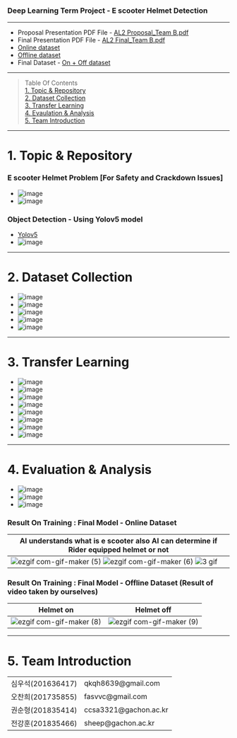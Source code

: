 ### Deep Learning Term Project - E scooter Helmet Detection
*** 
* Proposal Presentation PDF File - [AL2 Proposal_Team B.pdf](https://github.com/dntjr41/DeepLearning_TermP/files/8936845/AL2.Proposal_Team.B.pdf)
* Final Presentation PDF File - [AL2 Final_Team B.pdf](https://github.com/dntjr41/DeepLearning_TermP/files/8936844/AL2.Final_Team.B.pdf)
* [Online dataset](https://drive.google.com/file/d/14ZRjvbrazTb_zjvXQskGOCb1HQEN1W9v/view?usp=sharing) <br>
* [Offline dataset](https://drive.google.com/file/d/1Y0mP07hWwkOQIoCPnrdRLIYhtkfsfcqX/view?usp=sharing) <br>
* Final Dataset - [On + Off dataset](https://drive.google.com/file/d/11BZY2Q_GXJotQoqHIRWVYbrT6Cqy0Fu7/view?usp=sharing)

***
> Table Of Contents <br>
> [1. Topic & Repository](#1-topic-&-repository) <br>
> [2. Dataset Collection](#2-dataset-collection) <br>
> [3. Transfer Learning](#3-transfer-learning) <br>
> [4. Evaulation & Analysis](#4-evaluation-&analysis) <br>
> [5. Team Introduction](#5-team-introduction) <br>

***
# 1. Topic & Repository
### E scooter Helmet Problem [For Safety and Crackdown Issues]
* ![image](https://user-images.githubusercontent.com/67234937/174510338-bad9e5cc-fecb-4214-9783-49d5075dee39.png)
* ![image](https://user-images.githubusercontent.com/67234937/174510345-740aa75c-a4e3-4299-98bb-4105ba12153b.png)

### Object Detection - Using Yolov5 model
* [Yolov5](https://github.com/ultralytics/yolov5)
* ![image](https://user-images.githubusercontent.com/67234937/174510542-a72d042a-535d-4713-b34d-3cfabe82fbdf.png)

***
# 2. Dataset Collection
* ![image](https://user-images.githubusercontent.com/67234937/174510581-33211134-a34d-48ca-85de-d97417d6ed9b.png)
* ![image](https://user-images.githubusercontent.com/67234937/174510600-c417b0f0-b404-4b6a-b30e-af7d384ee61b.png)
* ![image](https://user-images.githubusercontent.com/67234937/174510615-03c3e3ce-ee8a-44e6-b7a4-85db0513516c.png)
* ![image](https://user-images.githubusercontent.com/67234937/174510626-3231f734-956b-4952-a0ff-cf87876318f8.png)
* ![image](https://user-images.githubusercontent.com/67234937/174510646-f7d0ee15-2a53-4a57-a392-9e684c0ed986.png)

***
# 3. Transfer Learning
* ![image](https://user-images.githubusercontent.com/67234937/174511072-d0a25ca2-6880-4cfb-9065-2aedcf62c3d1.png)
* ![image](https://user-images.githubusercontent.com/67234937/174511116-ae395925-fa56-4308-83ac-02cad58d1f3c.png)
* ![image](https://user-images.githubusercontent.com/67234937/174511178-5fdc06d5-edba-435f-9353-8fdaf39fc981.png)
* ![image](https://user-images.githubusercontent.com/67234937/174511202-a9731270-8e80-4bce-9131-f3ebd0b616b7.png)
* ![image](https://user-images.githubusercontent.com/67234937/174511211-7ba51605-0e83-4567-9900-d56b09158cc5.png)
* ![image](https://user-images.githubusercontent.com/67234937/174511224-8f4f21a6-0dde-45a6-bc2e-500108bd2c53.png)
* ![image](https://user-images.githubusercontent.com/67234937/174511245-ddf86cb1-b439-4f2e-93c7-9e20c1308cd6.png)
* ![image](https://user-images.githubusercontent.com/67234937/174511263-fc97920d-b2c7-4745-9bbf-4264fed7a2f6.png)

***
# 4. Evaluation & Analysis
* ![image](https://user-images.githubusercontent.com/67234937/174511301-b7ca4440-df3a-46f3-bb6e-e61fc9d32fd1.png)
* ![image](https://user-images.githubusercontent.com/67234937/174511320-327276c3-e9ac-48dd-9ad8-11bd6dc96437.png)
* ![image](https://user-images.githubusercontent.com/67234937/174511331-cdd43f28-7f35-4185-ba1e-69111c67c3aa.png)

### Result On Training : Final Model - Online Dataset
| AI understands what is e scooter also AI can determine if Rider equipped helmet or not |
| -------------------------------------------------------------------------------------- |
| ![ezgif com-gif-maker (5)](https://user-images.githubusercontent.com/67234937/174511812-db0d8770-d5a7-4787-9921-c26e74297128.gif) ![ezgif com-gif-maker (6)](https://user-images.githubusercontent.com/67234937/174511893-69221b7d-b25a-4d3b-bfa8-94e97cb88285.gif) ![3 gif](https://user-images.githubusercontent.com/67234937/174511994-3720a81e-640a-4feb-a317-af00eb84c6f0.gif) |

### Result On Training : Final Model - Offline Dataset (Result of video taken by ourselves)
| Helmet on | Helmet off |
| --------- | ---------- |
| ![ezgif com-gif-maker (8)](https://user-images.githubusercontent.com/67234937/174513031-48574f88-9619-448a-a81c-7d3254a49ea1.gif) | ![ezgif com-gif-maker (9)](https://user-images.githubusercontent.com/67234937/174513159-6caab270-b4ce-46b8-9cd9-ec083eedbf87.gif) |

***
# 5. Team Introduction
<table>
<tr> <td>심우석(201636417)</td> <td>qkqh8639@gmail.com</td> </tr>
<tr> <td>오찬희(201735855)</td> <td>fasvvc@gmail.com</td> </tr>
<tr> <td>권순형(201835414)</td> <td>ccsa3321@gachon.ac.kr</td> </tr>
<tr> <td>전강훈(201835466)</td> <td>sheep@gachon.ac.kr</td> </tr>
</table>
